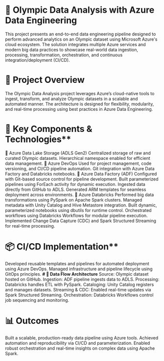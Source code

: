 # 🏅 Olympic Data Analysis with Azure Data Engineering
This project presents an end-to-end data engineering pipeline designed to perform advanced analytics on an Olympic dataset using Microsoft Azure's cloud ecosystem. The solution integrates multiple Azure services and modern big data practices to showcase real-world data ingestion, processing, transformation, orchestration, and continuous integration/deployment (CI/CD).
# 🚀 Project Overview
The Olympic Data Analysis project leverages Azure’s cloud-native tools to ingest, transform, and analyze Olympic datasets in a scalable and automated manner. The architecture is designed for flexibility, modularity, and real-time processing using best practices in Azure Data Engineering.
# 🧱 Key Components & Technologies**
🔹 Azure Data Lake Storage (ADLS Gen2)
Centralized storage of raw and curated Olympic datasets.
Hierarchical namespace enabled for efficient data management.
🔹 Azure DevOps
Used for project management, code versioning, and CI/CD pipeline automation.
Git integration with Azure Data Factory and Databricks notebooks.
🔹 Azure Data Factory (ADF)
Configured with Git-based source control for pipeline development.
Built parameterized pipelines using ForEach activity for dynamic execution.
Ingested data directly from GitHub to ADLS.
Generated ARM templates for seamless deployment across environments.
🔹 Azure Databricks
Performed big data transformations using PySpark on Apache Spark clusters.
Managed metadata with Unity Catalog and Hive Metastore integration.
Built dynamic, parameterized notebooks using dbutils for runtime control.
Orchestrated workflows using Databricks Workflows for modular pipeline execution.
Implemented Change Data Capture (CDC) and Spark Structured Streaming for real-time processing.
# 📦 CI/CD Implementation**
Developed reusable templates and pipelines for automated deployment using Azure DevOps.
Managed infrastructure and pipeline lifecycle using GitOps principles.
**# 🔄 Data Flow Architecture**
Source: Olympic dataset hosted on GitHub.
Ingestion: ADF pipeline ingests data to ADLS.
Processing: Databricks handles ETL with PySpark.
Cataloging: Unity Catalog registers and manages datasets.
Streaming & CDC: Enabled real-time updates via Spark Structured Streaming.
Orchestration: Databricks Workflows control job sequencing and monitoring.
# 📊 Outcomes
Built a scalable, production-ready data pipeline using Azure tools.
Achieved automation and reproducibility via CI/CD and parameterization.
Enabled robust orchestration and real-time insights on complex data using Apache Spark. 
